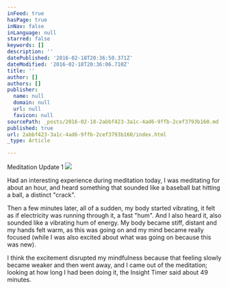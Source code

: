 ```yaml
---
inFeed: true
hasPage: true
inNav: false
inLanguage: null
starred: false
keywords: []
description: ''
datePublished: '2016-02-18T20:36:50.371Z'
dateModified: '2016-02-18T20:36:06.710Z'
title: ''
author: []
authors: []
publisher:
  name: null
  domain: null
  url: null
  favicon: null
sourcePath: _posts/2016-02-18-2abbf423-3a1c-4ad6-9ffb-2cef3793b160.md
published: true
url: 2abbf423-3a1c-4ad6-9ffb-2cef3793b160/index.html
_type: Article

---
```

Meditation Update 1
![](https://the-grid-user-content.s3-us-west-2.amazonaws.com/fb5b03e0-6ef2-439b-9cd5-44e8a4644187.jpg)

Had an interesting experience during meditation today, I was meditating for about an hour, and heard something that sounded like a baseball bat hitting a ball, a distinct "crack". 

Then a few minutes later, all of a sudden, my body started vibrating, it felt as if electricity was running through it, a fast "hum".  And I also heard it, also sounded like a vibrating hum of energy.  My body became stiff, distant and my hands felt warm, as this was going on and my mind became really focused (while I was also excited about what was going on because this was new).

I think the excitement disrupted my mindfulness because that feeling slowly became weaker and then went away, and I came out of the meditation; looking at how long I had been doing it, the Insight Timer said about 49 minutes.